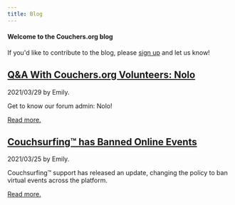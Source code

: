 ```yaml
---
title: Blog
---
```


#### Welcome to the Couchers.org blog

If you'd like to contribute to the blog, please [sign up](/signup) and let us know!

## [Q&A With Couchers.org Volunteers: Nolo](/blog/2021/03/29/qa-couchers-volunteers-nolo)

2021/03/29 by Emily.

Get to know our forum admin: Nolo! 

[Read more.](/blog/2021/03/29/qa-couchers-volunteers-nolo)

## [Couchsurfing&#8482; has Banned Online Events](/blog/2021/03/25/couch-surfing-online-events-community)

2021/03/25 by Emily.

Couchsurfing&#8482; support has released an update, changing the policy to ban virtual events across the platform.

[Read more.](/blog/2021/03/25/couch-surfing-online-events-community/)
